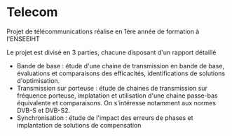 # Telecom
Projet de télécommunications réalise en 1ère année de formation à l'ENSEEIHT  

Le projet est divisé en 3 parties, chacune disposant d'un rapport détaillé
  - Bande de base : étude d'une chaine de transmission en bande de base, évaluations et comparaisons des efficacités, identifications de solutions d'optimisation.
  - Transmission sur porteuse : étude de chaines de transmission sur fréquence porteuse, implatation et utilisation d'une chaine passe-bas équivalente et comparaisons. On s'intéresse notamment aux normes DVB-S et DVB-S2.
  - Synchronisation : étude de l'impact des erreurs de phases et implantation de solutions de compensation
